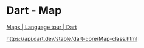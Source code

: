 # Dart - Map

[Maps | Language tour | Dart](https://dart.dev/guides/language/language-tour#maps)

<https://api.dart.dev/stable/dart-core/Map-class.html>
